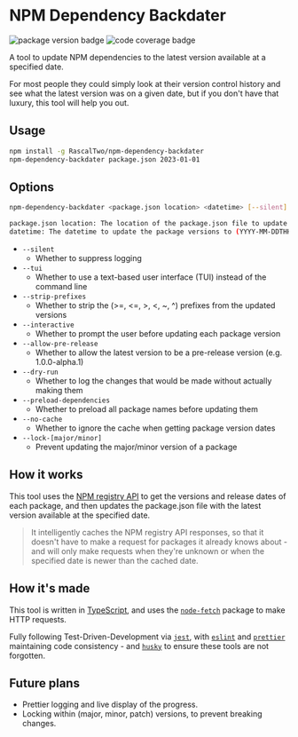 # NPM Dependency Backdater

![package version badge](https://img.shields.io/badge/npm--dependency--backdater-v3.0.0-blue) ![code coverage badge](https://img.shields.io/badge/coverage-100%25-lime)

A tool to update NPM dependencies to the latest version available at a specified date.

For most people they could simply look at their version control history and see what the latest version was on a given date, but if you don't have that luxury, this tool will help you out.

## Usage

```bash
npm install -g RascalTwo/npm-dependency-backdater
npm-dependency-backdater package.json 2023-01-01
```

## Options

```bash
npm-dependency-backdater <package.json location> <datetime> [--silent] [--tui] [--strip-prefixes] [--interactive] [--allow-pre-release] [--dry-run] [--preload-dependencies] [--no-cache] [--lock-major] [--lock-minor]

package.json location: The location of the package.json file to update
datetime: The datetime to update the package versions to (YYYY-MM-DDTHH:mm:ssZ)
```

- `--silent`
  - Whether to suppress logging
- `--tui`
  - Whether to use a text-based user interface (TUI) instead of the command line
- `--strip-prefixes`
  - Whether to strip the (>=, <=, >, <, ~, ^) prefixes from the updated versions
- `--interactive`
  - Whether to prompt the user before updating each package version
- `--allow-pre-release`
  - Whether to allow the latest version to be a pre-release version (e.g. 1.0.0-alpha.1)
- `--dry-run`
  - Whether to log the changes that would be made without actually making them
- `--preload-dependencies`
  - Whether to preload all package names before updating them
- `--no-cache`
  - Whether to ignore the cache when getting package version dates
- `--lock-[major/minor]`
  - Prevent updating the major/minor version of a package

## How it works

This tool uses the [NPM registry API](https://github.com/npm/registry/blob/master/docs/REGISTRY-API.md) to get the versions and release dates of each package, and then updates the package.json file with the latest version available at the specified date.

> It intelligently caches the NPM registry API responses, so that it doesn't have to make a request for packages it already knows about - and will only make requests when they're unknown or when the specified date is newer than the cached date.

## How it's made

This tool is written in [TypeScript](https://www.typescriptlang.org/), and uses the [`node-fetch`](https://www.npmjs.com/package/node-fetch) package to make HTTP requests.

Fully following Test-Driven-Development via [`jest`](https://jestjs.io/), with [`eslint`](https://eslint.org/) and [`prettier`](https://prettier.io/) maintaining code consistency - and [`husky`](https://www.npmjs.com/package/husky) to ensure these tools are not forgotten.

## Future plans

- Prettier logging and live display of the progress.
- Locking within (major, minor, patch) versions, to prevent breaking changes.
